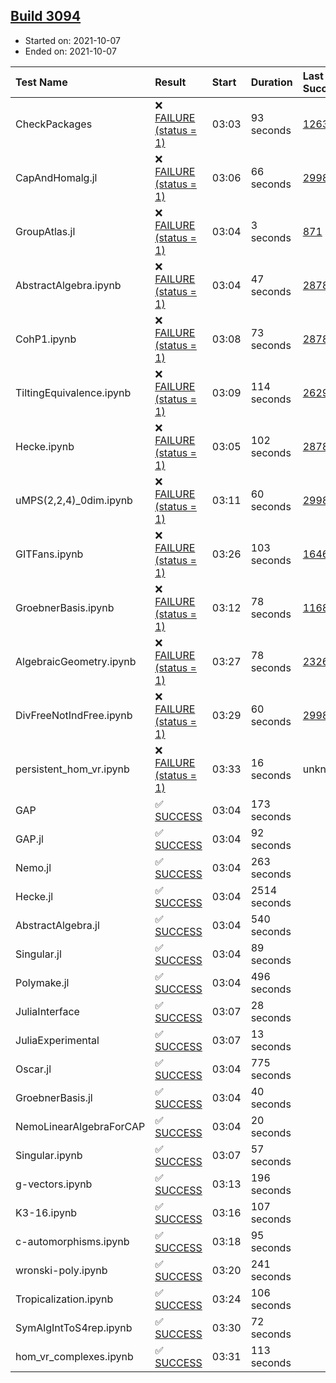 ## [Build 3094](https://oscarci.mathematik.uni-kl.de/job/oscar-stable/3094/)

* Started on: 2021-10-07
* Ended on: 2021-10-07

| Test Name    | Result | Start | Duration | Last Success | First Failure |
|:-------------|:-------|:------|:---------|:-------------|:--------------|
| CheckPackages | ❌ [FAILURE (status = 1)](https://oscarci.mathematik.uni-kl.de/job/oscar-stable/3094/artifact/logs/build-3094/CheckPackages.log) | 03:03 | 93 seconds | [1263](https://oscarci.mathematik.uni-kl.de/job/oscar-stable/1263/) | [1264](https://oscarci.mathematik.uni-kl.de/job/oscar-stable/1264/) |
| CapAndHomalg.jl | ❌ [FAILURE (status = 1)](https://oscarci.mathematik.uni-kl.de/job/oscar-stable/3094/artifact/logs/build-3094/CapAndHomalg.jl.log) | 03:06 | 66 seconds | [2998](https://oscarci.mathematik.uni-kl.de/job/oscar-stable/2998/) | [2999](https://oscarci.mathematik.uni-kl.de/job/oscar-stable/2999/) |
| GroupAtlas.jl | ❌ [FAILURE (status = 1)](https://oscarci.mathematik.uni-kl.de/job/oscar-stable/3094/artifact/logs/build-3094/GroupAtlas.jl.log) | 03:04 | 3 seconds | [871](https://oscarci.mathematik.uni-kl.de/job/oscar-stable/871/) | [872](https://oscarci.mathematik.uni-kl.de/job/oscar-stable/872/) |
| AbstractAlgebra.ipynb | ❌ [FAILURE (status = 1)](https://oscarci.mathematik.uni-kl.de/job/oscar-stable/3094/artifact/logs/build-3094/AbstractAlgebra.ipynb.log) | 03:04 | 47 seconds | [2878](https://oscarci.mathematik.uni-kl.de/job/oscar-stable/2878/) | [2879](https://oscarci.mathematik.uni-kl.de/job/oscar-stable/2879/) |
| CohP1.ipynb | ❌ [FAILURE (status = 1)](https://oscarci.mathematik.uni-kl.de/job/oscar-stable/3094/artifact/logs/build-3094/CohP1.ipynb.log) | 03:08 | 73 seconds | [2878](https://oscarci.mathematik.uni-kl.de/job/oscar-stable/2878/) | [2879](https://oscarci.mathematik.uni-kl.de/job/oscar-stable/2879/) |
| TiltingEquivalence.ipynb | ❌ [FAILURE (status = 1)](https://oscarci.mathematik.uni-kl.de/job/oscar-stable/3094/artifact/logs/build-3094/TiltingEquivalence.ipynb.log) | 03:09 | 114 seconds | [2629](https://oscarci.mathematik.uni-kl.de/job/oscar-stable/2629/) | [2630](https://oscarci.mathematik.uni-kl.de/job/oscar-stable/2630/) |
| Hecke.ipynb | ❌ [FAILURE (status = 1)](https://oscarci.mathematik.uni-kl.de/job/oscar-stable/3094/artifact/logs/build-3094/Hecke.ipynb.log) | 03:05 | 102 seconds | [2878](https://oscarci.mathematik.uni-kl.de/job/oscar-stable/2878/) | [2879](https://oscarci.mathematik.uni-kl.de/job/oscar-stable/2879/) |
| uMPS(2,2,4)_0dim.ipynb | ❌ [FAILURE (status = 1)](https://oscarci.mathematik.uni-kl.de/job/oscar-stable/3094/artifact/logs/build-3094/uMPS-2-2-4-_0dim.ipynb.log) | 03:11 | 60 seconds | [2998](https://oscarci.mathematik.uni-kl.de/job/oscar-stable/2998/) | [2999](https://oscarci.mathematik.uni-kl.de/job/oscar-stable/2999/) |
| GITFans.ipynb | ❌ [FAILURE (status = 1)](https://oscarci.mathematik.uni-kl.de/job/oscar-stable/3094/artifact/logs/build-3094/GITFans.ipynb.log) | 03:26 | 103 seconds | [1646](https://oscarci.mathematik.uni-kl.de/job/oscar-stable/1646/) | [1647](https://oscarci.mathematik.uni-kl.de/job/oscar-stable/1647/) |
| GroebnerBasis.ipynb | ❌ [FAILURE (status = 1)](https://oscarci.mathematik.uni-kl.de/job/oscar-stable/3094/artifact/logs/build-3094/GroebnerBasis.ipynb.log) | 03:12 | 78 seconds | [1168](https://oscarci.mathematik.uni-kl.de/job/oscar-stable/1168/) | [1169](https://oscarci.mathematik.uni-kl.de/job/oscar-stable/1169/) |
| AlgebraicGeometry.ipynb | ❌ [FAILURE (status = 1)](https://oscarci.mathematik.uni-kl.de/job/oscar-stable/3094/artifact/logs/build-3094/AlgebraicGeometry.ipynb.log) | 03:27 | 78 seconds | [2326](https://oscarci.mathematik.uni-kl.de/job/oscar-stable/2326/) | [2327](https://oscarci.mathematik.uni-kl.de/job/oscar-stable/2327/) |
| DivFreeNotIndFree.ipynb | ❌ [FAILURE (status = 1)](https://oscarci.mathematik.uni-kl.de/job/oscar-stable/3094/artifact/logs/build-3094/DivFreeNotIndFree.ipynb.log) | 03:29 | 60 seconds | [2998](https://oscarci.mathematik.uni-kl.de/job/oscar-stable/2998/) | [2999](https://oscarci.mathematik.uni-kl.de/job/oscar-stable/2999/) |
| persistent_hom_vr.ipynb | ❌ [FAILURE (status = 1)](https://oscarci.mathematik.uni-kl.de/job/oscar-stable/3094/artifact/logs/build-3094/persistent_hom_vr.ipynb.log) | 03:33 | 16 seconds | unknown | unknown |
| GAP | ✅ [SUCCESS](https://oscarci.mathematik.uni-kl.de/job/oscar-stable/3094/artifact/logs/build-3094/GAP.log) | 03:04 | 173 seconds |  |  |
| GAP.jl | ✅ [SUCCESS](https://oscarci.mathematik.uni-kl.de/job/oscar-stable/3094/artifact/logs/build-3094/GAP.jl.log) | 03:04 | 92 seconds |  |  |
| Nemo.jl | ✅ [SUCCESS](https://oscarci.mathematik.uni-kl.de/job/oscar-stable/3094/artifact/logs/build-3094/Nemo.jl.log) | 03:04 | 263 seconds |  |  |
| Hecke.jl | ✅ [SUCCESS](https://oscarci.mathematik.uni-kl.de/job/oscar-stable/3094/artifact/logs/build-3094/Hecke.jl.log) | 03:04 | 2514 seconds |  |  |
| AbstractAlgebra.jl | ✅ [SUCCESS](https://oscarci.mathematik.uni-kl.de/job/oscar-stable/3094/artifact/logs/build-3094/AbstractAlgebra.jl.log) | 03:04 | 540 seconds |  |  |
| Singular.jl | ✅ [SUCCESS](https://oscarci.mathematik.uni-kl.de/job/oscar-stable/3094/artifact/logs/build-3094/Singular.jl.log) | 03:04 | 89 seconds |  |  |
| Polymake.jl | ✅ [SUCCESS](https://oscarci.mathematik.uni-kl.de/job/oscar-stable/3094/artifact/logs/build-3094/Polymake.jl.log) | 03:04 | 496 seconds |  |  |
| JuliaInterface | ✅ [SUCCESS](https://oscarci.mathematik.uni-kl.de/job/oscar-stable/3094/artifact/logs/build-3094/JuliaInterface.log) | 03:07 | 28 seconds |  |  |
| JuliaExperimental | ✅ [SUCCESS](https://oscarci.mathematik.uni-kl.de/job/oscar-stable/3094/artifact/logs/build-3094/JuliaExperimental.log) | 03:07 | 13 seconds |  |  |
| Oscar.jl | ✅ [SUCCESS](https://oscarci.mathematik.uni-kl.de/job/oscar-stable/3094/artifact/logs/build-3094/Oscar.jl.log) | 03:04 | 775 seconds |  |  |
| GroebnerBasis.jl | ✅ [SUCCESS](https://oscarci.mathematik.uni-kl.de/job/oscar-stable/3094/artifact/logs/build-3094/GroebnerBasis.jl.log) | 03:04 | 40 seconds |  |  |
| NemoLinearAlgebraForCAP | ✅ [SUCCESS](https://oscarci.mathematik.uni-kl.de/job/oscar-stable/3094/artifact/logs/build-3094/NemoLinearAlgebraForCAP.log) | 03:04 | 20 seconds |  |  |
| Singular.ipynb | ✅ [SUCCESS](https://oscarci.mathematik.uni-kl.de/job/oscar-stable/3094/artifact/logs/build-3094/Singular.ipynb.log) | 03:07 | 57 seconds |  |  |
| g-vectors.ipynb | ✅ [SUCCESS](https://oscarci.mathematik.uni-kl.de/job/oscar-stable/3094/artifact/logs/build-3094/g-vectors.ipynb.log) | 03:13 | 196 seconds |  |  |
| K3-16.ipynb | ✅ [SUCCESS](https://oscarci.mathematik.uni-kl.de/job/oscar-stable/3094/artifact/logs/build-3094/K3-16.ipynb.log) | 03:16 | 107 seconds |  |  |
| c-automorphisms.ipynb | ✅ [SUCCESS](https://oscarci.mathematik.uni-kl.de/job/oscar-stable/3094/artifact/logs/build-3094/c-automorphisms.ipynb.log) | 03:18 | 95 seconds |  |  |
| wronski-poly.ipynb | ✅ [SUCCESS](https://oscarci.mathematik.uni-kl.de/job/oscar-stable/3094/artifact/logs/build-3094/wronski-poly.ipynb.log) | 03:20 | 241 seconds |  |  |
| Tropicalization.ipynb | ✅ [SUCCESS](https://oscarci.mathematik.uni-kl.de/job/oscar-stable/3094/artifact/logs/build-3094/Tropicalization.ipynb.log) | 03:24 | 106 seconds |  |  |
| SymAlgIntToS4rep.ipynb | ✅ [SUCCESS](https://oscarci.mathematik.uni-kl.de/job/oscar-stable/3094/artifact/logs/build-3094/SymAlgIntToS4rep.ipynb.log) | 03:30 | 72 seconds |  |  |
| hom_vr_complexes.ipynb | ✅ [SUCCESS](https://oscarci.mathematik.uni-kl.de/job/oscar-stable/3094/artifact/logs/build-3094/hom_vr_complexes.ipynb.log) | 03:31 | 113 seconds |  |  |
